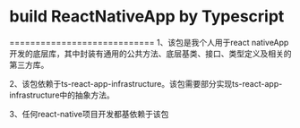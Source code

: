 # build ReactNativeApp by Typescript #
============================
1、该包是我个人用于react nativeApp开发的底层库，其中封装有通用的公共方法、底层基类、接口、类型定义及相关的第三方库。

2、该包依赖于ts-react-app-infrastructure。该包需要部分实现ts-react-app-infrastructure中的抽象方法。

3、任何react-native项目开发都基依赖于该包
